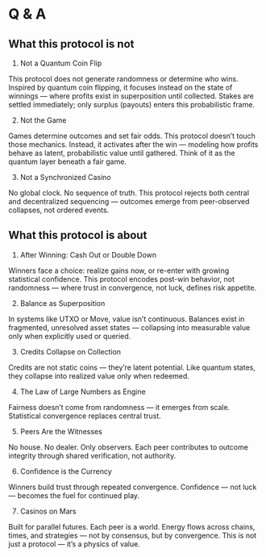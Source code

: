 # Q & A

## What this protocol is not

1. Not a Quantum Coin Flip

This protocol does not generate randomness or determine who wins. Inspired by quantum coin flipping, it focuses instead on the state of winnings — where profits exist in superposition until collected. Stakes are settled immediately; only surplus (payouts) enters this probabilistic frame.

2. Not the Game

Games determine outcomes and set fair odds. This protocol doesn’t touch those mechanics. Instead, it activates after the win — modeling how profits behave as latent, probabilistic value until gathered. Think of it as the quantum layer beneath a fair game.

3. Not a Synchronized Casino

No global clock. No sequence of truth. This protocol rejects both central and decentralized sequencing — outcomes emerge from peer-observed collapses, not ordered events.

## What this protocol is about

1. After Winning: Cash Out or Double Down

Winners face a choice: realize gains now, or re-enter with growing statistical confidence. This protocol encodes post-win behavior, not randomness — where trust in convergence, not luck, defines risk appetite.

2. Balance as Superposition

In systems like UTXO or Move, value isn’t continuous. Balances exist in fragmented, unresolved asset states — collapsing into measurable value only when explicitly used or queried.

3. Credits Collapse on Collection

Credits are not static coins — they’re latent potential. Like quantum states, they collapse into realized value only when redeemed.

4. The Law of Large Numbers as Engine

Fairness doesn’t come from randomness — it emerges from scale. Statistical convergence replaces central trust.

5. Peers Are the Witnesses

No house. No dealer. Only observers. Each peer contributes to outcome integrity through shared verification, not authority.

6. Confidence is the Currency

Winners build trust through repeated convergence. Confidence — not luck — becomes the fuel for continued play.

7. Casinos on Mars

Built for parallel futures. Each peer is a world. Energy flows across chains, times, and strategies — not by consensus, but by convergence. This is not just a protocol — it’s a physics of value.